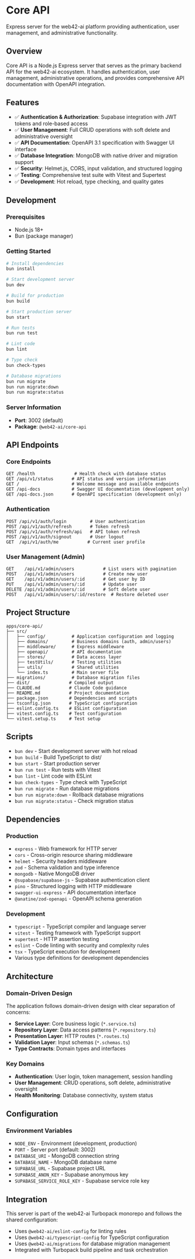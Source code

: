 # Core API

Express server for the web42-ai platform providing authentication, user management, and administrative functionality.

## Overview

Core API is a Node.js Express server that serves as the primary backend API for the web42-ai ecosystem. It handles authentication, user management, administrative operations, and provides comprehensive API documentation with OpenAPI integration.

## Features

- ✅ **Authentication & Authorization**: Supabase integration with JWT tokens and role-based access
- ✅ **User Management**: Full CRUD operations with soft delete and administrative oversight
- ✅ **API Documentation**: OpenAPI 3.1 specification with Swagger UI interface
- ✅ **Database Integration**: MongoDB with native driver and migration support
- ✅ **Security**: Helmet.js, CORS, input validation, and structured logging
- ✅ **Testing**: Comprehensive test suite with Vitest and Supertest
- ✅ **Development**: Hot reload, type checking, and quality gates

## Development

### Prerequisites

- Node.js 18+
- Bun (package manager)

### Getting Started

```bash
# Install dependencies
bun install

# Start development server
bun dev

# Build for production
bun build

# Start production server
bun start

# Run tests
bun run test

# Lint code
bun lint

# Type check
bun check-types

# Database migrations
bun run migrate
bun run migrate:down
bun run migrate:status
```

### Server Information

- **Port**: 3002 (default)
- **Package**: `@web42-ai/core-api`

## API Endpoints

### Core Endpoints

```
GET /health               # Health check with database status
GET /api/v1/status       # API status and version information
GET /                    # Welcome message and available endpoints
GET /api-docs            # Swagger UI documentation (development only)
GET /api-docs.json       # OpenAPI specification (development only)
```

### Authentication

```
POST /api/v1/auth/login         # User authentication
POST /api/v1/auth/refresh       # Token refresh
POST /api/v1/auth/refresh/api   # API token refresh
POST /api/v1/auth/signout       # User logout
GET  /api/v1/auth/me           # Current user profile
```

### User Management (Admin)

```
GET    /api/v1/admin/users           # List users with pagination
POST   /api/v1/admin/users           # Create new user
GET    /api/v1/admin/users/:id       # Get user by ID
PUT    /api/v1/admin/users/:id       # Update user
DELETE /api/v1/admin/users/:id       # Soft delete user
POST   /api/v1/admin/users/:id/restore  # Restore deleted user
```

## Project Structure

```
apps/core-api/
├── src/
│   ├── config/          # Application configuration and logging
│   ├── domains/         # Business domains (auth, admin/users)
│   ├── middleware/      # Express middleware
│   ├── openapi/         # API documentation
│   ├── stores/          # Data access layer
│   ├── testUtils/       # Testing utilities
│   ├── utils/           # Shared utilities
│   └── index.ts         # Main server file
├── migrations/          # Database migration files
├── dist/               # Compiled output
├── CLAUDE.md           # Claude Code guidance
├── README.md           # Project documentation
├── package.json        # Dependencies and scripts
├── tsconfig.json       # TypeScript configuration
├── eslint.config.ts    # ESLint configuration
├── vitest.config.ts    # Test configuration
└── vitest.setup.ts     # Test setup
```

## Scripts

- `bun dev` - Start development server with hot reload
- `bun build` - Build TypeScript to dist/
- `bun start` - Start production server
- `bun run test` - Run tests with Vitest
- `bun lint` - Lint code with ESLint
- `bun check-types` - Type check with TypeScript
- `bun run migrate` - Run database migrations
- `bun run migrate:down` - Rollback database migrations
- `bun run migrate:status` - Check migration status

## Dependencies

### Production

- `express` - Web framework for HTTP server
- `cors` - Cross-origin resource sharing middleware
- `helmet` - Security headers middleware
- `zod` - Schema validation and type inference
- `mongodb` - Native MongoDB driver
- `@supabase/supabase-js` - Supabase authentication client
- `pino` - Structured logging with HTTP middleware
- `swagger-ui-express` - API documentation interface
- `@anatine/zod-openapi` - OpenAPI schema generation

### Development

- `typescript` - TypeScript compiler and language server
- `vitest` - Testing framework with TypeScript support
- `supertest` - HTTP assertion testing
- `eslint` - Code linting with security and complexity rules
- `tsx` - TypeScript execution for development
- Various type definitions for development dependencies

## Architecture

### Domain-Driven Design

The application follows domain-driven design with clear separation of concerns:

- **Service Layer**: Core business logic (`*.service.ts`)
- **Repository Layer**: Data access patterns (`*.repository.ts`)
- **Presentation Layer**: HTTP routes (`*.routes.ts`)
- **Validation Layer**: Input schemas (`*.schemas.ts`)
- **Type Contracts**: Domain types and interfaces

### Key Domains

- **Authentication**: User login, token management, session handling
- **User Management**: CRUD operations, soft delete, administrative oversight
- **Health Monitoring**: Database connectivity, system status

## Configuration

### Environment Variables

- `NODE_ENV` - Environment (development, production)
- `PORT` - Server port (default: 3002)
- `DATABASE_URI` - MongoDB connection string
- `DATABASE_NAME` - MongoDB database name
- `SUPABASE_URL` - Supabase project URL
- `SUPABASE_ANON_KEY` - Supabase anonymous key
- `SUPABASE_SERVICE_ROLE_KEY` - Supabase service role key

## Integration

This server is part of the web42-ai Turbopack monorepo and follows the shared configuration:

- Uses `@web42-ai/eslint-config` for linting rules
- Uses `@web42-ai/typescript-config` for TypeScript configuration
- Uses `@web42-ai/migrations` for database migration management
- Integrated with Turbopack build pipeline and task orchestration
